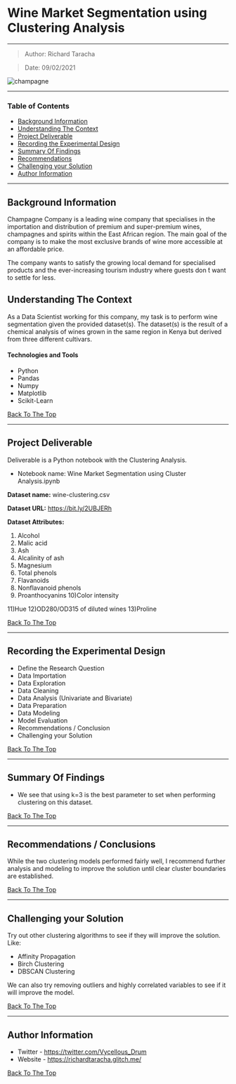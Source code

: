 # Wine Market Segmentation using Clustering Analysis
---

> Author: Richard Taracha

> Date: 09/02/2021

![champagne](https://user-images.githubusercontent.com/67068918/107387984-685f8b80-6b06-11eb-9696-ac466076a7b7.jpg)

---

### Table of Contents
- [Background Information](#background-information)
- [Understanding The Context](#understanding-the-context)
- [Project Deliverable](#project-deliverable)
- [Recording the Experimental Design](#recording-the-experimental-design)
- [Summary Of Findings](#summary-of-findings)
- [Recommendations](#summary-of-findings)
- [Challenging your Solution](#challenging-your-solution)
- [Author Information](#author-information)

---

## Background Information
Champagne Company is a leading wine company that specialises in the importation and distribution of premium and super-premium wines, champagnes and spirits within the East African region. The main goal of the company is to make the most exclusive brands of wine more accessible at an affordable price.

The company wants to satisfy the growing local demand for specialised products and the ever-increasing tourism industry where guests don ́t want to settle for less.

## Understanding The Context

As a Data Scientist working for this company, my task is to perform wine segmentation given the provided dataset(s). The dataset(s) is the result of a chemical analysis of wines grown in the same region in Kenya but derived from three different cultivars.

#### Technologies and Tools

- Python
- Pandas
- Numpy
- Matplotlib
- Scikit-Learn

[Back To The Top](#Wine-Market-Segmentation-using-Clustering-Analysis)

---

## Project Deliverable
Deliverable is a Python notebook with the Clustering Analysis.

* Notebook name: Wine Market Segmentation using Cluster Analysis.ipynb

**Dataset name:** wine-clustering.csv

**Dataset URL:** https://bit.ly/2UBJERh

**Dataset Attributes:**
1) Alcohol
2) Malic acid
3) Ash
4) Alcalinity of ash
5) Magnesium
6) Total phenols
7) Flavanoids
8) Nonflavanoid phenols
9) Proanthocyanins
10)Color intensity

11)Hue
12)OD280/OD315 of diluted wines
13)Proline

[Back To The Top](#Wine-Market-Segmentation-using-Clustering-Analysis)

---

## Recording the Experimental Design
* Define the Research Question
* Data Importation
* Data Exploration
* Data Cleaning
* Data Analysis (Univariate and Bivariate)
* Data Preparation
* Data Modeling
* Model Evaluation
* Recommendations / Conclusion
* Challenging your Solution

[Back To The Top](#Wine-Market-Segmentation-using-Clustering-Analysis)

---

## Summary Of Findings
* We see that using k=3 is the best parameter to set when performing clustering on this dataset.

[Back To The Top](#Wine-Market-Segmentation-using-Clustering-Analysis)

---

## Recommendations / Conclusions
While the two clustering models performed fairly well, I recommend further analysis and modeling to improve the solution until clear cluster boundaries are established.

[Back To The Top](#Wine-Market-Segmentation-using-Clustering-Analysis)

---

## Challenging your Solution
Try out other clustering algorithms to see if they will improve the solution. Like:

* Affinity Propagation
* Birch Clustering
* DBSCAN Clustering

We can also try removing outliers and highly correlated variables to see if it will improve the model.

[Back To The Top](#Wine-Market-Segmentation-using-Clustering-Analysis)

---

## Author Information

- Twitter - https://twitter.com/Vycellous_Drum
- Website - https://richardtaracha.glitch.me/

[Back To The Top](#Wine-Market-Segmentation-using-Clustering-Analysis)
